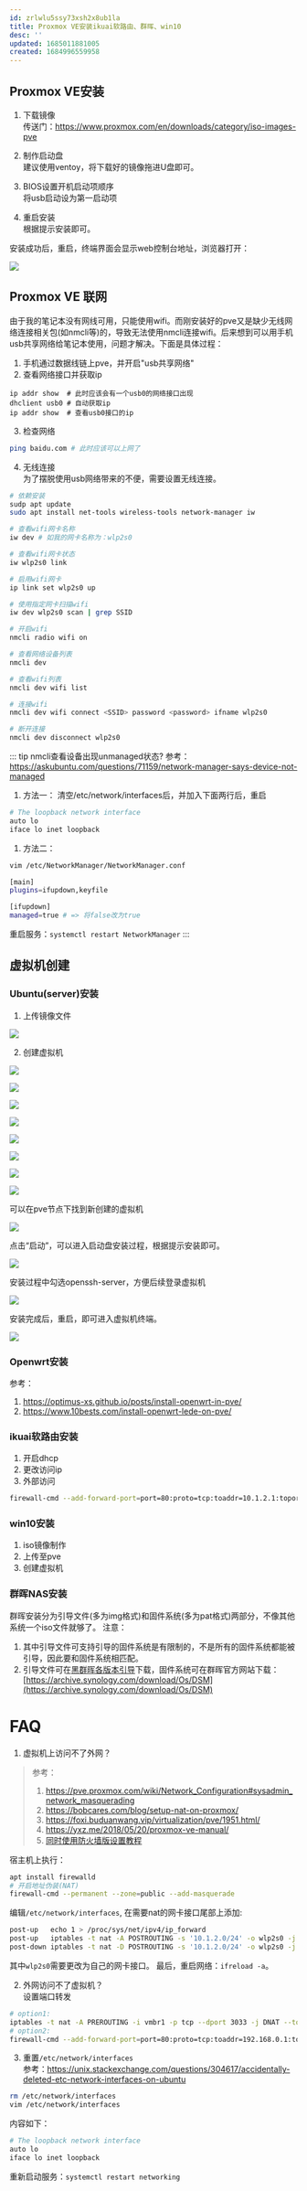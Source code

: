 ```yaml
---
id: zrlwlu5ssy73xsh2x8ub1la
title: Proxmox VE安装ikuai软路由、群晖、win10
desc: ''
updated: 1685011881005
created: 1684996559958
---
```


## Proxmox VE安装
1. 下载镜像  
传送门：https://www.proxmox.com/en/downloads/category/iso-images-pve

3. 制作启动盘  
建议使用ventoy，将下载好的镜像拖进U盘即可。
5. BIOS设置开机启动项顺序  
将usb启动设为第一启动项
7. 重启安装  
根据提示安装即可。

安装成功后，重启，终端界面会显示web控制台地址，浏览器打开：  

![](https://minio.kevin2li.top/image-bed/blog/20230525150225.png)

## Proxmox VE 联网
由于我的笔记本没有网线可用，只能使用wifi。而刚安装好的pve又是缺少无线网络连接相关包(如nmcli等)的，导致无法使用nmcli连接wifi。后来想到可以用手机usb共享网络给笔记本使用，问题才解决。下面是具体过程：
1. 手机通过数据线链上pve，并开启"usb共享网络"
2. 查看网络接口并获取ip
```
ip addr show  # 此时应该会有一个usb0的网络接口出现
dhclient usb0 # 自动获取ip
ip addr show  # 查看usb0接口的ip
```
3. 检查网络
```bash
ping baidu.com # 此时应该可以上网了
```
4. 无线连接  
为了摆脱使用usb网络带来的不便，需要设置无线连接。
```bash
# 依赖安装
sudp apt update
sudo apt install net-tools wireless-tools network-manager iw

# 查看wifi网卡名称
iw dev # 如我的网卡名称为：wlp2s0

# 查看wifi网卡状态
iw wlp2s0 link

# 启用wifi网卡
ip link set wlp2s0 up

# 使用指定网卡扫描wifi
iw dev wlp2s0 scan | grep SSID

# 开启wifi
nmcli radio wifi on

# 查看网络设备列表
nmcli dev

# 查看wifi列表
nmcli dev wifi list

# 连接wifi
nmcli dev wifi connect <SSID> password <password> ifname wlp2s0

# 断开连接
nmcli dev disconnect wlp2s0
```

::: tip nmcli查看设备出现unmanaged状态?
参考：https://askubuntu.com/questions/71159/network-manager-says-device-not-managed
1. 方法一： 清空/etc/network/interfaces后，并加入下面两行后，重启
```bash
# The loopback network interface
auto lo
iface lo inet loopback
```
1. 方法二：
```bash
vim /etc/NetworkManager/NetworkManager.conf
```
```bash
[main]
plugins=ifupdown,keyfile

[ifupdown]
managed=true # => 将false改为true
```
重启服务：`systemctl restart NetworkManager`
:::

## 虚拟机创建

### Ubuntu(server)安装
1. 上传镜像文件  

![](https://minio.kevin2li.top/image-bed/blog/20230525150632.png)

2. 创建虚拟机

![](https://minio.kevin2li.top/image-bed/blog/20230525151714.png)

![](https://minio.kevin2li.top/image-bed/blog/20230525151837.png)

![](https://minio.kevin2li.top/image-bed/blog/20230525152002.png)

![](https://minio.kevin2li.top/image-bed/blog/20230525152046.png)

![](https://minio.kevin2li.top/image-bed/blog/20230525152132.png)

![](https://minio.kevin2li.top/image-bed/blog/20230525152207.png)

![](https://minio.kevin2li.top/image-bed/blog/20230525152317.png)

![](https://minio.kevin2li.top/image-bed/blog/20230525152342.png)

可以在pve节点下找到新创建的虚拟机

![](https://minio.kevin2li.top/image-bed/blog/20230525152417.png)

点击“启动”，可以进入启动盘安装过程，根据提示安装即可。

![](https://minio.kevin2li.top/image-bed/blog/20230525160151.png)

安装过程中勾选openssh-server，方便后续登录虚拟机

![](https://minio.kevin2li.top/image-bed/blog/20230525161418.png)

安装完成后，重启，即可进入虚拟机终端。

![](https://minio.kevin2li.top/image-bed/blog/20230525155135.png)

### Openwrt安装
参考：
1. https://optimus-xs.github.io/posts/install-openwrt-in-pve/
2. https://www.10bests.com/install-openwrt-lede-on-pve/

### ikuai软路由安装
1. 开启dhcp
3. 更改访问ip
4. 外部访问
```bash
firewall-cmd --add-forward-port=port=80:proto=tcp:toaddr=10.1.2.1:toport=80
```
### win10安装
1. iso镜像制作
2. 上传至pve
3. 创建虚拟机

### 群晖NAS安装
群晖安装分为引导文件(多为img格式)和固件系统(多为pat格式)两部分，不像其他系统一个iso文件就够了。
注意：
1. 其中引导文件可支持引导的固件系统是有限制的，不是所有的固件系统都能被引导，因此要和固件系统相匹配。
2. 引导文件可在[黑群晖各版本引导](https://itho.cn/?post=148)下载，固件系统可在群晖官方网站下载：[https://archive.synology.com/download/Os/DSM](https://archive.synology.com/download/Os/DSM)

# FAQ
1. 虚拟机上访问不了外网？  
>参考：
>1. https://pve.proxmox.com/wiki/Network_Configuration#sysadmin_network_masquerading
>2. https://bobcares.com/blog/setup-nat-on-proxmox/
>3. https://foxi.buduanwang.vip/virtualization/pve/1951.html/
>4. https://yxz.me/2018/05/20/proxmox-ve-manual/
>5. [同时使用防火墙版设置教程](https://aljax.us/how-to-setup-nat-on-your-pve-node/)

宿主机上执行：
```bash
apt install firewalld
# 开启地址伪装(NAT)
firewall-cmd --permanent --zone=public --add-masquerade
```
编辑`/etc/network/interfaces`, 在需要nat的网卡接口尾部上添加:
```bash
post-up   echo 1 > /proc/sys/net/ipv4/ip_forward
post-up   iptables -t nat -A POSTROUTING -s '10.1.2.0/24' -o wlp2s0 -j MASQUERADE
post-down iptables -t nat -D POSTROUTING -s '10.1.2.0/24' -o wlp2s0 -j MASQUERADE
```
其中`wlp2s0`需要更改为自己的网卡接口。
最后，重启网络：`ifreload -a`。

2. 外网访问不了虚拟机？  
设置端口转发
```bash
# option1:
iptables -t nat -A PREROUTING -i vmbr1 -p tcp --dport 3033 -j DNAT --to 192.168.1.2:22
# option2:
firewall-cmd --add-forward-port=port=80:proto=tcp:toaddr=192.168.0.1:toport=8080
```

3. 重置`/etc/network/interfaces`  
参考：https://unix.stackexchange.com/questions/304617/accidentally-deleted-etc-network-interfaces-on-ubuntu
```bash
rm /etc/network/interfaces
vim /etc/network/interfaces
```
内容如下：
```bash
# The loopback network interface
auto lo
iface lo inet loopback
```
重新启动服务：`systemctl restart networking`